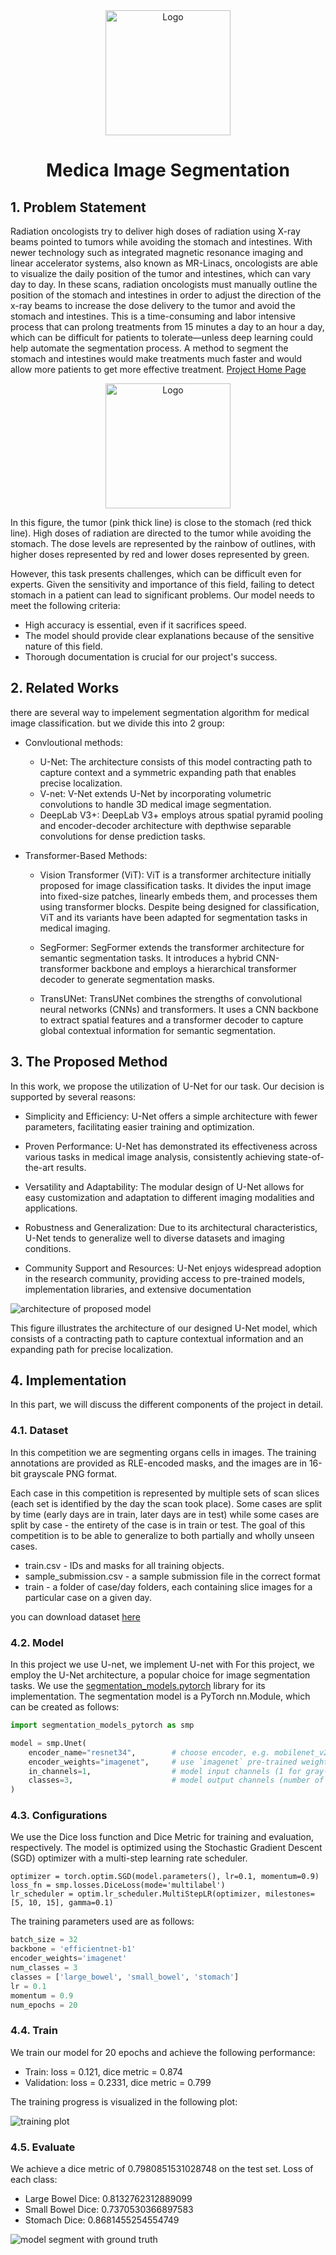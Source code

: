<div align="center">
  <a href="https://www.kaggle.com/competitions/uw-madison-gi-tract-image-segmentation">
    <img src="images/cover.png" alt="Logo" width="" height="200">
  </a>

<h1 align="center">Medica Image Segmentation</h1>
</div>
    
## 1. Problem Statement
Radiation oncologists try to deliver high doses of radiation using X-ray beams pointed to tumors while avoiding the stomach and intestines. With newer technology such as integrated magnetic resonance imaging and linear accelerator systems, also known as MR-Linacs, oncologists are able to visualize the daily position of the tumor and intestines, which can vary day to day. In these scans, radiation oncologists must manually outline the position of the stomach and intestines in order to adjust the direction of the x-ray beams to increase the dose delivery to the tumor and avoid the stomach and intestines. This is a time-consuming and labor intensive process that can prolong treatments from 15 minutes a day to an hour a day, which can be difficult for patients to tolerate—unless deep learning could help automate the segmentation process. A method to segment the stomach and intestines would make treatments much faster and would allow more patients to get more effective treatment.
[Project Home Page](https://www.kaggle.com/competitions/uw-madison-gi-tract-image-segmentation/overview)
<div align="center">
  <a href="https://www.kaggle.com/competitions/uw-madison-gi-tract-image-segmentation">
    <img src="images/image1.jpg" alt="Logo" width="" height="200">
  </a>
</div>

In this figure, the tumor (pink thick line) is close to the stomach (red thick line). High doses of radiation are directed to the tumor while avoiding the stomach. The dose levels are represented by the rainbow of outlines, with higher doses represented by red and lower doses represented by green.

However, this task presents challenges, which can be difficult even for experts. Given the sensitivity and importance of this field, failing to detect stomach in a patient can lead to significant problems.
Our model needs to meet the following criteria:

* High accuracy is essential, even if it sacrifices speed.
* The model should provide clear explanations because of the sensitive nature of this field.
* Thorough documentation is crucial for our project's success.

## 2. Related Works
there are several way to impelement segmentation algorithm for medical image classification. but we divide this into 2 group:
* Convloutional methods:
  * U-Net: The architecture consists of this model contracting path to capture context and a symmetric expanding path that enables precise localization.
  * V-net: V-Net extends U-Net by incorporating volumetric convolutions to handle 3D medical image segmentation.
  * DeepLab V3+: DeepLab V3+ employs atrous spatial pyramid pooling and encoder-decoder architecture with depthwise separable convolutions for dense prediction tasks.
    
* Transformer-Based Methods:
  * Vision Transformer (ViT): ViT is a transformer architecture initially proposed for image classification tasks. It divides the input image into fixed-size patches, linearly embeds them, and processes them using transformer blocks. Despite being designed for classification, ViT and its variants have been adapted for segmentation tasks in medical imaging.

  * SegFormer: SegFormer extends the transformer architecture for semantic segmentation tasks. It introduces a hybrid CNN-transformer backbone and employs a hierarchical transformer decoder to generate segmentation masks.

  * TransUNet: TransUNet combines the strengths of convolutional neural networks (CNNs) and transformers. It uses a CNN backbone to extract spatial features and a transformer decoder to capture global contextual information for semantic segmentation.

## 3. The Proposed Method
In this work, we propose the utilization of U-Net for our task. Our decision is supported by several reasons:

* Simplicity and Efficiency: U-Net offers a simple architecture with fewer parameters, facilitating easier training and optimization.

* Proven Performance: U-Net has demonstrated its effectiveness across various tasks in medical image analysis, consistently achieving state-of-the-art results.

* Versatility and Adaptability: The modular design of U-Net allows for easy customization and adaptation to different imaging modalities and applications.

* Robustness and Generalization: Due to its architectural characteristics, U-Net tends to generalize well to diverse datasets and imaging conditions.

* Community Support and Resources: U-Net enjoys widespread adoption in the research community, providing access to pre-trained models, implementation libraries, and extensive documentation
  
![architecture of proposed model](images/img2.png)

This figure illustrates the architecture of our designed U-Net model, which consists of a contracting path to capture contextual information and an expanding path for precise localization.

## 4. Implementation
In this part, we will discuss the different components of the project in detail.

### 4.1. Dataset
In this competition we are segmenting organs cells in images. The training annotations are provided as RLE-encoded masks, and the images are in 16-bit grayscale PNG format.

Each case in this competition is represented by multiple sets of scan slices (each set is identified by the day the scan took place). Some cases are split by time (early days are in train, later days are in test) while some cases are split by case - the entirety of the case is in train or test. The goal of this competition is to be able to generalize to both partially and wholly unseen cases.

* train.csv - IDs and masks for all training objects.
* sample_submission.csv - a sample submission file in the correct format
* train - a folder of case/day folders, each containing slice images for a particular case on a given day.
  
you can download dataset [here](https://www.kaggle.com/competitions/uw-madison-gi-tract-image-segmentation/data)

### 4.2. Model
In this project we use U-net, we implement U-net with 
For this project, we employ the U-Net architecture, a popular choice for image segmentation tasks. We use the [segmentation_models.pytorch](https://github.com/qubvel/segmentation_models.pytorch/tree/master) library for its implementation.
The segmentation model is a PyTorch nn.Module, which can be created as follows:

```python
import segmentation_models_pytorch as smp

model = smp.Unet(
    encoder_name="resnet34",        # choose encoder, e.g. mobilenet_v2 or efficientnet-b7
    encoder_weights="imagenet",     # use `imagenet` pre-trained weights for encoder initialization
    in_channels=1,                  # model input channels (1 for gray-scale images, 3 for RGB, etc.)
    classes=3,                      # model output channels (number of classes in your dataset)
)
```

### 4.3. Configurations
We use the Dice loss function and Dice Metric for training and evaluation, respectively. The model is optimized using the Stochastic Gradient Descent (SGD) optimizer with a multi-step learning rate scheduler.
```
optimizer = torch.optim.SGD(model.parameters(), lr=0.1, momentum=0.9)
loss_fn = smp.losses.DiceLoss(mode='multilabel')
lr_scheduler = optim.lr_scheduler.MultiStepLR(optimizer, milestones=[5, 10, 15], gamma=0.1)
```

The training parameters used are as follows:

```python
batch_size = 32
backbone = 'efficientnet-b1'
encoder_weights='imagenet'
num_classes = 3
classes = ['large_bowel', 'small_bowel', 'stomach']
lr = 0.1
momentum = 0.9
num_epochs = 20
```

### 4.4. Train
We train our model for 20 epochs and achieve the following performance:

* Train: loss = 0.121, dice metric = 0.874
* Validation: loss = 0.2331, dice metric = 0.799

The training progress is visualized in the following plot:

![training plot](images/img2.png)


### 4.5. Evaluate
We achieve a dice metric of 0.7980851531028748 on the test set.
Loss of each class:

* Large Bowel Dice: 0.8132762312889099
* Small Bowel Dice: 0.7370530366897583
* Stomach Dice: 0.8681455254554749

![model segment with ground truth](images/img3.png)

